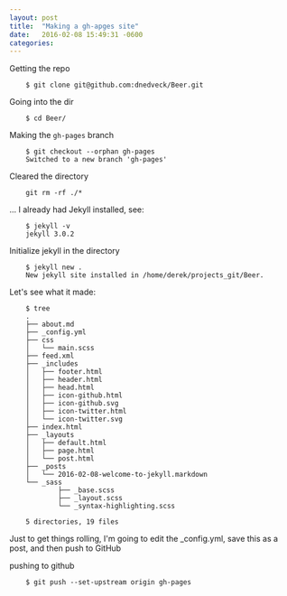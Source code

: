 ```yaml
---
layout: post
title:  "Making a gh-apges site"
date:   2016-02-08 15:49:31 -0600
categories: 
---
```



Getting the repo

		$ git clone git@github.com:dnedveck/Beer.git

Going into the dir

		$ cd Beer/

Making the `gh-pages` branch

		$ git checkout --orphan gh-pages
		Switched to a new branch 'gh-pages'

Cleared the directory

		git rm -rf ./*

... I already had Jekyll installed, see:

		$ jekyll -v
		jekyll 3.0.2

Initialize jekyll in the directory

		$ jekyll new .
		New jekyll site installed in /home/derek/projects_git/Beer.

Let's see what it made:

		$ tree
		.
		├── about.md
		├── _config.yml
		├── css
		│   └── main.scss
		├── feed.xml
		├── _includes
		│   ├── footer.html
		│   ├── header.html
		│   ├── head.html
		│   ├── icon-github.html
		│   ├── icon-github.svg
		│   ├── icon-twitter.html
		│   └── icon-twitter.svg
		├── index.html
		├── _layouts
		│   ├── default.html
		│   ├── page.html
		│   └── post.html
		├── _posts
		│   └── 2016-02-08-welcome-to-jekyll.markdown
		└── _sass
				├── _base.scss
				├── _layout.scss
				└── _syntax-highlighting.scss

		5 directories, 19 files


Just to get things rolling, I'm going to edit the _config.yml, save this as a post, and then push to GitHub

pushing to github

		$ git push --set-upstream origin gh-pages



